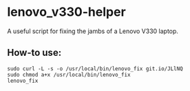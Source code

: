 # lenovo_v330-helper
A useful script for fixing the jambs of a Lenovo V330 laptop.

## How-to use:
```
sudo curl -L -s -o /usr/local/bin/lenovo_fix git.io/JLlNQ
sudo chmod a+x /usr/local/bin/lenovo_fix
lenovo_fix
```
